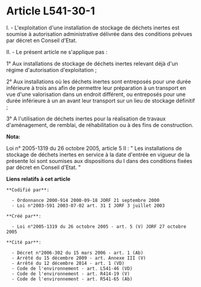 # Article L541-30-1

I. - L'exploitation d'une installation de stockage de déchets inertes est soumise à autorisation administrative délivrée dans
des conditions prévues par décret en Conseil d'Etat.

II. - Le présent article ne s'applique pas :

1° Aux installations de stockage de déchets inertes relevant déjà d'un régime d'autorisation d'exploitation ;

2° Aux installations où les déchets inertes sont entreposés pour une durée inférieure à trois ans afin de permettre leur
préparation à un transport en vue d'une valorisation dans un endroit différent, ou entreposés pour une durée inférieure à un
an avant leur transport sur un lieu de stockage définitif ;

3° A l'utilisation de déchets inertes pour la réalisation de travaux d'aménagement, de remblai, de réhabilitation ou à des
fins de construction.

**Nota:**

Loi n° 2005-1319 du 26 octobre 2005, article 5 II : " Les installations de stockage de déchets inertes en service à la date
d'entrée en vigueur de la présente loi sont soumises aux dispositions du I dans des conditions fixées par décret en Conseil
d'Etat. "

**Liens relatifs à cet article**

	**Codifié par**:

	  - Ordonnance 2000-914 2000-09-18 JORF 21 septembre 2000
	  - Loi n°2003-591 2003-07-02 art. 31 I JORF 3 juillet 2003

	**Créé par**:

	  - Loi n°2005-1319 du 26 octobre 2005 - art. 5 (V) JORF 27 octobre 2005

	**Cité par**:

	  - Décret n°2006-302 du 15 mars 2006 - art. 1 (Ab)
	  - Arrêté du 15 décembre 2009 - art. Annexe III (V)
	  - Arrêté du 12 décembre 2014 - art. 1 (VD)
	  - Code de l'environnement - art. L541-46 (VD)
	  - Code de l'environnement - art. R414-19 (V)
	  - Code de l'environnement - art. R541-65 (Ab)

